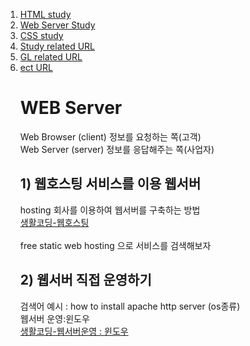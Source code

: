 <html>
<head>
<title> 웹서버에 대한 </title>
<meta charset="utf-8">
</head>
<body>
<ol>
  <li><a href="HTML_study.html">HTML study</a></li>
  <li><a href="Web_Server.html">Web Server Study</a></li>
  <li><a href="CSS_study.html">CSS study</a></li>
  <li><a href="Study_related_URL.html">Study related URL</a></li>
  <li><a href="GL_related_URL.html">GL related URL</a></li>
  <li><a href="ect_URL.html">ect URL</a></li>

<h1>WEB Server</h1>
Web Browser (client) 정보를 요청하는 쪽(고객)<br>
Web Server (server) 정보를 응답해주는 쪽(사업자)<br>

<h2>1) 웹호스팅 서비스를 이용 웹서버</h2>
<p>
hosting 회사를 이용하여 웹서버를 구축하는 방법<br>
<a href="https://opentutorials.org/course/3084/18891" target="_blank" title="GitHub쓰는 방법">생활코딩-웹호스팅</a><br><br>
free static web hosting 으로 서비스를 검색해보자
</p>
<h2>2) 웹서버 직접 운영하기</h2>
검색어 예시 : how to install apache http server (os종류)<br>
웹서버 운영:윈도우<br>
<a href="https://opentutorials.org/course/3084/18893" target="_blank" title="직접운영">생활코딩-웹서버운영 : 윈도우</a><br><br>
</body>
</html>